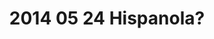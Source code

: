 ---
layout: blog
title: 2014 05 24 Hispanola?
category: blog
lat: 12.23381
lng: -70.83126
altitude: 11632.99
image: https://s3-us-west-2.amazonaws.com/worldcup14/2014-05-24 11:24:00 PDT.jpg
observation: 20140524112400PDT
---